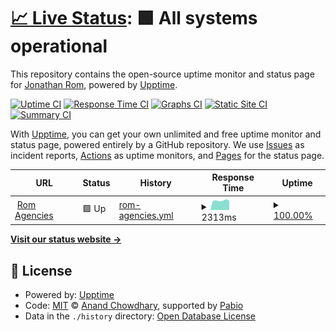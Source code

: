 # [📈 Live Status](https://yonirom.github.io/romagn_monitor): <!--live status--> **🟩 All systems operational**

This repository contains the open-source uptime monitor and status page for [Jonathan Rom](https://yonirom.github.io/romagn_monitor), powered by [Upptime](https://github.com/upptime/upptime).

[![Uptime CI](https://github.com/yonirom/romagn_monitor/workflows/Uptime%20CI/badge.svg)](https://github.com/yonirom/romagn_monitor/actions?query=workflow%3A%22Uptime+CI%22)
[![Response Time CI](https://github.com/yonirom/romagn_monitor/workflows/Response%20Time%20CI/badge.svg)](https://github.com/yonirom/romagn_monitor/actions?query=workflow%3A%22Response+Time+CI%22)
[![Graphs CI](https://github.com/yonirom/romagn_monitor/workflows/Graphs%20CI/badge.svg)](https://github.com/yonirom/romagn_monitor/actions?query=workflow%3A%22Graphs+CI%22)
[![Static Site CI](https://github.com/yonirom/romagn_monitor/workflows/Static%20Site%20CI/badge.svg)](https://github.com/yonirom/romagn_monitor/actions?query=workflow%3A%22Static+Site+CI%22)
[![Summary CI](https://github.com/yonirom/romagn_monitor/workflows/Summary%20CI/badge.svg)](https://github.com/yonirom/romagn_monitor/actions?query=workflow%3A%22Summary+CI%22)

With [Upptime](https://upptime.js.org), you can get your own unlimited and free uptime monitor and status page, powered entirely by a GitHub repository. We use [Issues](https://github.com/yonirom/romagn_monitor/issues) as incident reports, [Actions](https://github.com/yonirom/romagn_monitor/actions) as uptime monitors, and [Pages](https://yonirom.github.io/romagn_monitor) for the status page.

<!--start: status pages-->
<!-- This summary is generated by Upptime (https://github.com/upptime/upptime) -->
<!-- Do not edit this manually, your changes will be overwritten -->
<!-- prettier-ignore -->
| URL | Status | History | Response Time | Uptime |
| --- | ------ | ------- | ------------- | ------ |
| <img alt="" src="https://icons.duckduckgo.com/ip3/www.romagencies.com.ico" height="13"> [Rom Agencies](https://www.romagencies.com) | 🟩 Up | [rom-agencies.yml](https://github.com/yonirom/romagn_monitor/commits/HEAD/history/rom-agencies.yml) | <details><summary><img alt="Response time graph" src="./graphs/rom-agencies/response-time-week.png" height="20"> 2313ms</summary><br><a href="https://yonirom.github.io/romagn_monitor/history/rom-agencies"><img alt="Response time 2388" src="https://img.shields.io/endpoint?url=https%3A%2F%2Fraw.githubusercontent.com%2Fyonirom%2Fromagn_monitor%2FHEAD%2Fapi%2From-agencies%2Fresponse-time.json"></a><br><a href="https://yonirom.github.io/romagn_monitor/history/rom-agencies"><img alt="24-hour response time 2803" src="https://img.shields.io/endpoint?url=https%3A%2F%2Fraw.githubusercontent.com%2Fyonirom%2Fromagn_monitor%2FHEAD%2Fapi%2From-agencies%2Fresponse-time-day.json"></a><br><a href="https://yonirom.github.io/romagn_monitor/history/rom-agencies"><img alt="7-day response time 2313" src="https://img.shields.io/endpoint?url=https%3A%2F%2Fraw.githubusercontent.com%2Fyonirom%2Fromagn_monitor%2FHEAD%2Fapi%2From-agencies%2Fresponse-time-week.json"></a><br><a href="https://yonirom.github.io/romagn_monitor/history/rom-agencies"><img alt="30-day response time 2315" src="https://img.shields.io/endpoint?url=https%3A%2F%2Fraw.githubusercontent.com%2Fyonirom%2Fromagn_monitor%2FHEAD%2Fapi%2From-agencies%2Fresponse-time-month.json"></a><br><a href="https://yonirom.github.io/romagn_monitor/history/rom-agencies"><img alt="1-year response time 2377" src="https://img.shields.io/endpoint?url=https%3A%2F%2Fraw.githubusercontent.com%2Fyonirom%2Fromagn_monitor%2FHEAD%2Fapi%2From-agencies%2Fresponse-time-year.json"></a></details> | <details><summary><a href="https://yonirom.github.io/romagn_monitor/history/rom-agencies">100.00%</a></summary><a href="https://yonirom.github.io/romagn_monitor/history/rom-agencies"><img alt="All-time uptime 100.00%" src="https://img.shields.io/endpoint?url=https%3A%2F%2Fraw.githubusercontent.com%2Fyonirom%2Fromagn_monitor%2FHEAD%2Fapi%2From-agencies%2Fuptime.json"></a><br><a href="https://yonirom.github.io/romagn_monitor/history/rom-agencies"><img alt="24-hour uptime 100.00%" src="https://img.shields.io/endpoint?url=https%3A%2F%2Fraw.githubusercontent.com%2Fyonirom%2Fromagn_monitor%2FHEAD%2Fapi%2From-agencies%2Fuptime-day.json"></a><br><a href="https://yonirom.github.io/romagn_monitor/history/rom-agencies"><img alt="7-day uptime 100.00%" src="https://img.shields.io/endpoint?url=https%3A%2F%2Fraw.githubusercontent.com%2Fyonirom%2Fromagn_monitor%2FHEAD%2Fapi%2From-agencies%2Fuptime-week.json"></a><br><a href="https://yonirom.github.io/romagn_monitor/history/rom-agencies"><img alt="30-day uptime 100.00%" src="https://img.shields.io/endpoint?url=https%3A%2F%2Fraw.githubusercontent.com%2Fyonirom%2Fromagn_monitor%2FHEAD%2Fapi%2From-agencies%2Fuptime-month.json"></a><br><a href="https://yonirom.github.io/romagn_monitor/history/rom-agencies"><img alt="1-year uptime 100.00%" src="https://img.shields.io/endpoint?url=https%3A%2F%2Fraw.githubusercontent.com%2Fyonirom%2Fromagn_monitor%2FHEAD%2Fapi%2From-agencies%2Fuptime-year.json"></a></details>

<!--end: status pages-->

[**Visit our status website →**](https://yonirom.github.io/romagn_monitor)

## 📄 License

- Powered by: [Upptime](https://github.com/upptime/upptime)
- Code: [MIT](./LICENSE) © [Anand Chowdhary](https://anandchowdhary.com), supported by [Pabio](https://pabio.com)
- Data in the `./history` directory: [Open Database License](https://opendatacommons.org/licenses/odbl/1-0/)
